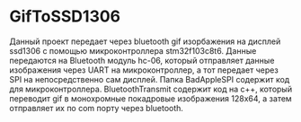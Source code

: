# GifToSSD1306
Данный проект передает через bluetooth gif изорбажения на дисплей ssd1306 с помощью микроконтроллера stm32f103c8t6. 
Данные передаются на Bluetooth модуль hc-06, который отправляет данные изображения через UART на микроконтроллер, а тот передает через SPI на непосредственно сам дисплей.
Папка BadAppleSPI содержит код для микроконтроллера.
BluetoothTransmit содержит код на c++, который переводит gif в монохромные покадровые изображения 128x64, а затем отправляет их по com порту через bluetooth.
